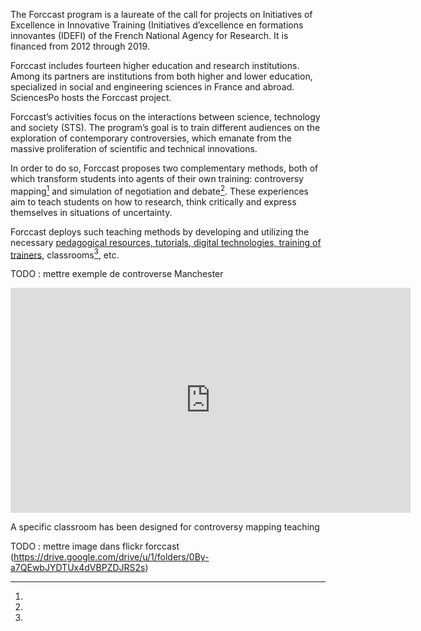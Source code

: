 The Forccast program is a laureate of the call for projects on Initiatives of Excellence in Innovative Training (Initiatives d’excellence en formations innovantes (IDEFI) of the French National Agency for Research. It is financed from 2012 through 2019.

Forccast includes fourteen higher education and research institutions. Among its partners are institutions from both higher and lower education, specialized in social and engineering sciences in France and abroad. SciencesPo hosts the Forccast project.

Forccast’s activities focus on the interactions between science, technology and society (STS). The program’s goal is to train different audiences on the exploration of contemporary controversies, which emanate from the massive proliferation of scientific and technical innovations.

In order to do so, Forccast proposes two complementary methods, both of which transform students into agents of their own training: controversy mapping[^lien-controversy] and simulation of negotiation and debate[^lien-simulation]. These experiences aim to teach students on how to research, think critically and express themselves in situations of uncertainty. 

Forccast deploys such teaching methods by developing and utilizing the necessary [pedagogical resources, tutorials, digital technologies, training of trainers](/en/resources), classrooms[^salle-de-classe], etc.

[^lien-controversy]:

TODO : mettre exemple de controverse Manchester

[^lien-simulation]:

<iframe src="https://player.vimeo.com/video/63807749?color=ffffff&byline=0&portrait=0" width="640" height="360" frameborder="0" webkitallowfullscreen mozallowfullscreen allowfullscreen></iframe>

[^salle-de-classe]:

A specific classroom has been designed for controversy mapping teaching

TODO : mettre image dans flickr forccast (https://drive.google.com/drive/u/1/folders/0By-a7QEwbJYDTUx4dVBPZDJRS2s)



